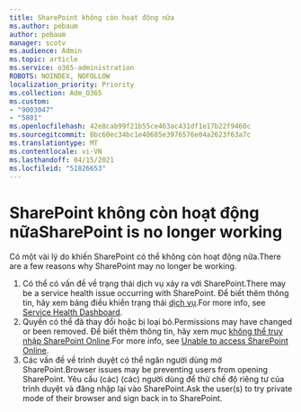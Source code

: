 ```yaml
---
title: SharePoint không còn hoạt động nữa
ms.author: pebaum
author: pebaum
manager: scotv
ms.audience: Admin
ms.topic: article
ms.service: o365-administration
ROBOTS: NOINDEX, NOFOLLOW
localization_priority: Priority
ms.collection: Adm_O365
ms.custom:
- "9003047"
- "5801"
ms.openlocfilehash: 42e8cab99f21b55ce463ac431df1e17b22f9460c
ms.sourcegitcommit: 8bc60ec34bc1e40685e3976576e04a2623f63a7c
ms.translationtype: MT
ms.contentlocale: vi-VN
ms.lasthandoff: 04/15/2021
ms.locfileid: "51826653"
---
```

# <a name="sharepoint-is-no-longer-working"></a><span data-ttu-id="c654a-102">SharePoint không còn hoạt động nữa</span><span class="sxs-lookup"><span data-stu-id="c654a-102">SharePoint is no longer working</span></span>

<span data-ttu-id="c654a-103">Có một vài lý do khiến SharePoint có thể không còn hoạt động nữa.</span><span class="sxs-lookup"><span data-stu-id="c654a-103">There are a few reasons why SharePoint may no longer be working.</span></span>

1. <span data-ttu-id="c654a-104">Có thể có vấn đề về trạng thái dịch vụ xảy ra với SharePoint.</span><span class="sxs-lookup"><span data-stu-id="c654a-104">There may be a service health issue occurring with SharePoint.</span></span> <span data-ttu-id="c654a-105">Để biết thêm thông tin, hãy xem bảng điều khiển trạng thái [dịch vụ](https://admin.microsoft.com/AdminPortal/Home#/servicehealth).</span><span class="sxs-lookup"><span data-stu-id="c654a-105">For more info, see [Service Health Dashboard](https://admin.microsoft.com/AdminPortal/Home#/servicehealth).</span></span>
2. <span data-ttu-id="c654a-106">Quyền có thể đã thay đổi hoặc bị loại bỏ.</span><span class="sxs-lookup"><span data-stu-id="c654a-106">Permissions may have changed or been removed.</span></span> <span data-ttu-id="c654a-107">Để biết thêm thông tin, hãy xem mục [không thể truy nhập SharePoint Online](https://docs.microsoft.com/sharepoint/troubleshoot/sharing-and-permissions/sharepoint-online-inaccessible).</span><span class="sxs-lookup"><span data-stu-id="c654a-107">For more info, see [Unable to access SharePoint Online](https://docs.microsoft.com/sharepoint/troubleshoot/sharing-and-permissions/sharepoint-online-inaccessible).</span></span>
3. <span data-ttu-id="c654a-108">Các vấn đề về trình duyệt có thể ngăn người dùng mở SharePoint.</span><span class="sxs-lookup"><span data-stu-id="c654a-108">Browser issues may be preventing users from opening SharePoint.</span></span> <span data-ttu-id="c654a-109">Yêu cầu (các) (các) người dùng để thử chế độ riêng tư của trình duyệt và đăng nhập lại vào SharePoint.</span><span class="sxs-lookup"><span data-stu-id="c654a-109">Ask the user(s) to try private mode of their browser and sign back in to SharePoint.</span></span>